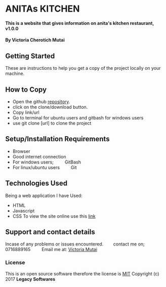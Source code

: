 # ANITAs KITCHEN
#### This is a website that gives information on anita's kitchen restaurant, v1.0.0
#### By **Victoria Cherotich Mutai**
## Getting Started
These are instructions to help you get a copy of the project locally on your
machine.
## How to Copy
* Open the github [repository](https://github.com/VickyMutai/anitas-kitchen).
* click on the clone/download button.
* Copy link/url
* Go to terminal for ubuntu users and gitbash for windows users
* use git clone [url] to clone the project
## Setup/Installation Requirements
* Browser
* Good internet connection
* For windows users;
&nbsp; &nbsp; &nbsp; &nbsp; GitBash
* For linux/ubuntu users
&nbsp; &nbsp; &nbsp; &nbsp; Git
## Technologies Used
Being a web application I have Used:
* HTML
* Javascript
* CSS
To view the site online use this [link](https://vickymutai.github.io/anitas-kitchen/)
## Support and contact details
Incase of any problems or issues encountered.
&nbsp; &nbsp; &nbsp; &nbsp;contact me on; 0716889165
&nbsp; &nbsp; &nbsp; &nbsp;  Email me at: [Victoria Mutai](vicky.mutai96@gmail.com)
### License
This is an open source software therefore the license is [MIT](https://choosealicense.com/licenses/mit/)
Copyright (c) 2017 **Legacy Softwares**
